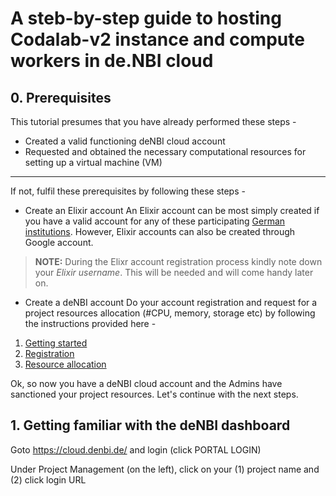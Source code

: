 # A steb-by-step guide to hosting Codalab-v2 instance and compute workers in de.NBI cloud

## 0. Prerequisites

This tutorial presumes that you have already performed these steps -

- Created a valid functioning deNBI cloud account
- Requested and obtained the necessary computational resources for setting up a virtual machine (VM)

---

If not, fulfil these prerequisites by following these steps - 

- Create an Elixir account
An Elixir account can be most simply created if you have a valid account for any of these participating [German institutions](https://elixir-europe.org/about-us/who-we-are/nodes/germany). However, Elixir accounts can also be created through Google account. 

> **NOTE:** During the Elixr account registration process kindly note down your _Elixir username_. This will be needed and will come handy later on.

- Create a deNBI account
Do your account registration and request for a project resources allocation (#CPU, memory, storage etc) by following the instructions provided here - 

1. [Getting started](https://cloud.denbi.de/get-started/)
2. [Registration](https://cloud.denbi.de/wiki/registration/)
3. [Resource allocation](https://cloud.denbi.de/wiki/portal/allocation/)

Ok, so now you have a deNBI cloud account and the Admins have sanctioned your project resources. Let's continue with the next steps.

## 1. Getting familiar with the deNBI dashboard
Goto https://cloud.denbi.de/ and login (click PORTAL LOGIN)

Under Project Management (on the left), click on your (1) project name and (2) click login URL

